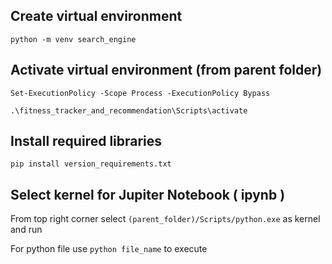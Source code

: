 ## Create virtual environment

``` python -m venv search_engine ```

## Activate virtual environment (from parent folder)

```Set-ExecutionPolicy -Scope Process -ExecutionPolicy Bypass```

``` .\fitness_tracker_and_recommendation\Scripts\activate ```

## Install required libraries

``` pip install version_requirements.txt  ```

## Select kernel for Jupiter Notebook ( ipynb )

From top right corner select ``` (parent_folder)/Scripts/python.exe ``` as kernel and run

For python file use ``` python file_name ``` to execute